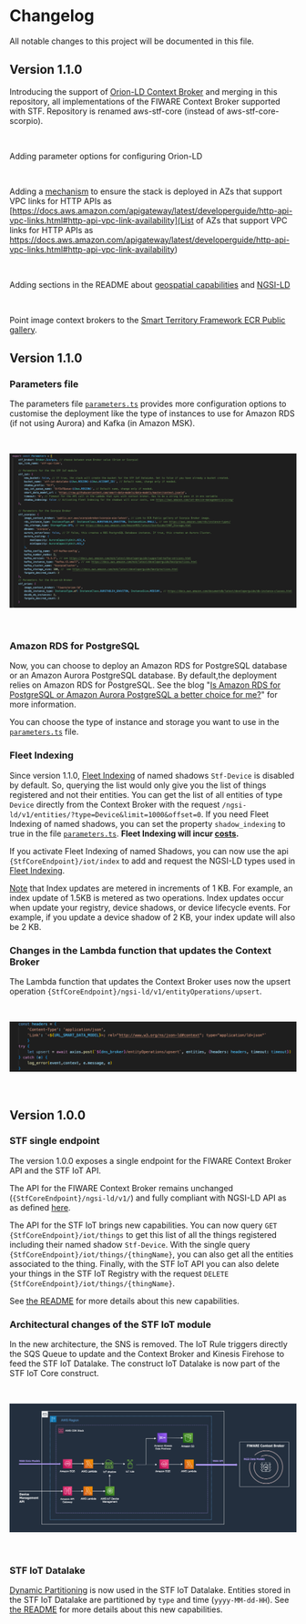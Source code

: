 # Changelog

All notable changes to this project will be documented in this file.


## Version 1.1.0 

Introducing the support of [Orion-LD Context Broker](https://github.com/FIWARE/context.Orion-LD) and merging in this repository, all implementations of the FIWARE Context Broker supported with STF. Repository is renamed aws-stf-core (instead of aws-stf-core-scorpio).

<br> 

Adding parameter options for configuring Orion-LD

<br>

Adding a [mechanism](./lib/stacks/stf-core-constructs/utils/index.ts) to ensure the stack is deployed in AZs that support VPC links for HTTP APIs as [https://docs.aws.amazon.com/apigateway/latest/developerguide/http-api-vpc-links.html#http-api-vpc-link-availability](List of AZs that support VPC links for HTTP APIs as https://docs.aws.amazon.com/apigateway/latest/developerguide/http-api-vpc-links.html#http-api-vpc-link-availability)

<br> 

Adding sections in the README about [geospatial capabilities](./README.md#geospatial-capabilities) and [NGSI-LD](./README.md#ngsi-ld-subscriptions) 

<br> 

Point image context brokers to the [Smart Territory Framework ECR Public gallery](https://gallery.ecr.aws/smart-territory-framework/). 

## Version 1.1.0 

### Parameters file

The parameters file [```parameters.ts```](./parameters.ts) provides more configuration options to customise the deployment like the type of instances to use for Amazon RDS (if not using Aurora) and Kafka (in Amazon MSK). 

<br>

![Parameters File](./docs/images/parameters.png)

<br> 

### Amazon RDS for PostgreSQL

Now, you can choose to deploy an Amazon RDS for PostgreSQL database or an Amazon Aurora PostgreSQL database. By default,the deployment relies on Amazon RDS for PostgreSQL. See the blog "[Is Amazon RDS for PostgreSQL or Amazon Aurora PostgreSQL a better choice for me?](https://aws.amazon.com/blogs/database/is-amazon-rds-for-postgresql-or-amazon-aurora-postgresql-a-better-choice-for-me/)" for more information. 

You can choose the type of instance and storage you want to use in the [```parameters.ts```](./parameters.ts) file. 


### Fleet Indexing

Since version 1.1.0, [Fleet Indexing](https://docs.aws.amazon.com/iot/latest/developerguide/iot-indexing.html) of named shadows `Stf-Device` is disabled by default. So, querying the list would only give you the list of things registered and not their entities. You can get the list of all entities of type `Device` directly from the Context Broker with the request `/ngsi-ld/v1/entities/?type=Device&limit=1000&offset=0`. If you need Fleet Indexing of named shadows, you can set the property `shadow_indexing` to true in the file [```parameters.ts```](./parameters.ts). __Fleet Indexing will incur [costs](https://aws.amazon.com/iot-device-management/pricing/).__

If you activate Fleet Indexing of named Shadows, you can now use the api `{StfCoreEndpoint}/iot/index` to add and request the NGSI-LD types used in [Fleet Indexing](https://docs.aws.amazon.com/iot/latest/developerguide/iot-indexing.html). 

[Note](https://aws.amazon.com/iot-device-management/pricing/) that Index updates are metered in increments of 1 KB. For example, an index update of 1.5KB is metered as two operations. Index updates occur when update your registry, device shadows, or device lifecycle events. For example, if you update a device shadow of 2 KB, your index update will also be 2 KB.


### Changes in the Lambda function that updates the Context Broker

The Lambda function that updates the Context Broker uses now the upsert operation `{StfCoreEndpoint}/ngsi-ld/v1/entityOperations/upsert`.

<br>

![Upsert](./docs/images/upsert.png)

<br> 


## Version 1.0.0 

### STF single endpoint

The version 1.0.0 exposes a single endpoint for the FIWARE Context Broker API and the STF IoT API.

The API for the FIWARE Context Broker remains unchanged (`{StfCoreEndpoint}/ngsi-ld/v1/`) and fully compliant with NGSI-LD API as as defined [here](https://forge.etsi.org/swagger/ui/?url=https://forge.etsi.org/rep/NGSI-LD/NGSI-LD/raw/master/spec/updated/generated/full_api.json). 

The API for the STF IoT brings new capabilities. You can now query `GET {StfCoreEndpoint}/iot/things` to get this list of all the things registered including their named shadow `Stf-Device`.
With the single query `{StfCoreEndpoint}/iot/things/{thingName}`, you can also get all the entities associated to the thing.
Finally, with the STF IoT API you can also delete your things in the STF IoT Registry with the request `DELETE` `{StfCoreEndpoint}/iot/things/{thingName}`.

See [the README](./README.md#register-and-manage-your-things-using-the-stf-iot-api) for more details about this new capabilities. 

### Architectural changes of the STF IoT module 

In the new architecture, the SNS is removed. The IoT Rule triggers directly the SQS Queue to update and the Context Broker and Kinesis Firehose to feed the STF IoT Datalake. The construct IoT Datalake is now part of the STF IoT Core construct. 

<br>

![STF IoT Architecture](./docs/images/stfiot_arch.png)

<br>

### STF IoT Datalake

[Dynamic Partitioning](https://docs.aws.amazon.com/firehose/latest/dev/dynamic-partitioning.html) is now used in the STF IoT Datalake. Entities stored in the STF IoT Datalake are partitioned by `type` and time (`yyyy-MM-dd-HH`). See [the README](./README.md#register-and-manage-your-things-using-the-stf-iot-api) for more details about this new capabilities. 


